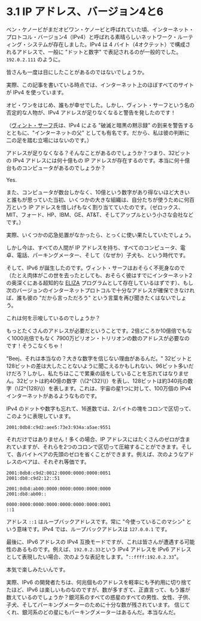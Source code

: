 # 3.1 IP アドレス、バージョン4と6

ベン・ケノービがまだオビワン・ケノービと呼ばれていた頃、インターネット・プロトコル・バージョン4（IPv4）と呼ばれる素晴らしいネットワーク・ルーティング・システムが存在しました。IPv4 は 4 バイト（4オクテット）で構成されるアドレスで、一般に "ドットと数字" で表記されるのが一般的でした。`192.0.2.111` のように。

皆さんも一度は目にしたことがあるのではないでしょうか。

実際、この記事を書いている時点では、インターネット上のほぼすべてのサイトが IPv4 を使っています。

オビ・ワンをはじめ、誰もが幸せでした。しかし、ヴィント・サーフという名の否定的な人物が、IPv4 アドレスが足りなくなると警告を発したのです！

（[ヴィント・サーフ](https://en.wikipedia.org/wiki/Vint_Cerf)氏は、IPv4 による "破滅と暗黒の黙示録" の到来を警告するとともに、"インターネットの父" としても有名です。だから、私は彼の判断に二の足を踏む立場にはないのです。）

アドレスが足りなくなる？そんなことがあるのでしょうか？つまり、32ビットの IPv4 アドレスには何十億もの IP アドレスが存在するのです。本当に何十億台ものコンピュータがあるのでしょうか？

Yes.

また、コンピュータが数台しかなく、10億という数字があり得ないほど大きいと誰もが思っていた当初、いくつかの大きな組織は、自分たちが使うために何百万という IP アドレスを惜しげもなく割り当てていたのです。（ゼロックス、MIT、フォード、HP、IBM、GE、AT&T、そしてアップルという小さな会社などです。）

実際、いくつかの応急処置がなかったら、とっくに使い果たしていたでしょう。

しかし今は、すべての人間が IP アドレスを持ち、すべてのコンピュータ、電卓、電話、パーキングメーター、そして（なぜか）子犬も、という時代です。

そして、IPv6 が誕生したのです。ヴィント・サーフはおそらく不死身なので（たとえ肉体がこの世を去ったとしても、おそらく彼はすでにインターネット2の奥深くにある超知的な [ELIZA](https://en.wikipedia.org/wiki/ELIZA) プログラムとして存在しているはずです）、もし次のバージョンのインターネットプロトコルで十分なアドレスが確保できなければ、誰も彼の "だから言っただろう" という言葉を再び聞きたくはないでしょう。

これは何を示唆しているのでしょうか？

もっとたくさんのアドレスが必要だということです。2倍どころか10億倍でもなく1000兆倍でもなく 7900万ビリオン・トリリオンの数のアドレスが必要なのです！そうこなくちゃ！

"Beej、それは本当なの？大きな数字を信じない理由があるんだ。" 32ビットと128ビットの差は大したことないように聞こえるかもしれない、96ビット多いだけだろ？しかし、私たちはここで累乗の話をしていることを忘れてはなりません。32ビットは約40億の数字（\\(2^{32}\\)）を表し、128ビットは約340兆の数字（\\(2^{128}\\)）を表します。これは、宇宙の星1つに対して、100万個の IPv4 インターネットがあるようなものです。

IPv4 のドットや数字も忘れて、16進数では、2バイトの塊をコロンで区切って、このように表現しています。

```
2001:0db8:c9d2:aee5:73e3:934a:a5ae:9551
```

それだけではありません！多くの場合、IP アドレスにはたくさんのゼロが含まれていますが、それらを2つのコロンで区切って圧縮することができます。そして、各バイトペアの先頭のゼロを省くことができます。例えば、次のようなアドレスのペアは、それぞれ等価です。

```
2001:0db8:c9d2:0012:0000:0000:0000:0051
2001:db8:c9d2:12::51

2001:0db8:ab00:0000:0000:0000:0000:0000
2001:db8:ab00::

0000:0000:0000:0000:0000:0000:0000:0001
::1
```

アドレス `::1` はループバックアドレスです。常に "今使っているこのマシン" という意味です。IPv4 では、ループバックアドレスは `127.0.0.1` です。

最後に、IPv6 アドレスの IPv4 互換モードですが、これは皆さんが遭遇する可能性のあるものです。例えば、`192.0.2.33`という IPv4 アドレスを IPv6 アドレスとして表現したい場合、次のような表記をします。"`::ffff:192.0.2.33`"。

本気で楽しみたいんです。

実際、IPv6 の開発者たちは、何兆個ものアドレスを軽率にも予約用に切り捨てたほど、IPv6 は楽しいものなのですが、数が多すぎて、正直言って、もう誰が数えているのでしょうか？銀河系のすべての惑星のすべての男性、女性、子供、子犬、そしてパーキングメーターのために十分な数が残されています。 信じてくれ、銀河系のどの星にもパーキングメーターはあるんだ。本当なんだ。
